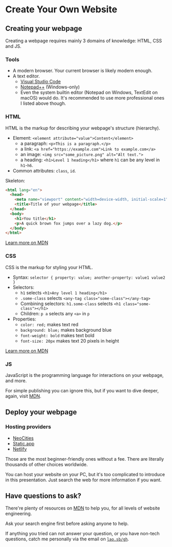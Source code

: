 # Create Your Own Website

## Creating your webpage

Creating a webpage requires mainly 3 domains of knowledge: HTML, CSS and JS.

### Tools

- A modern browser. Your current browser is likely modern enough.
- A text editor.
  - [Visual Studio Code](https://code.visualstudio.com)
  - [Notepad++](https://notepad-plus-plus.org) (Windows-only)
  - Even the system builtin editor (Notepad on Windows, TextEdit on macOS) would do. It's recommended to use more professional ones I listed above though.

### HTML

HTML is the markup for describing your webpage's structure (hierarchy).

- Element: `<element attribute="value">Content</element>`
  - a paragraph: `<p>This is a paragraph.</p>`
  - a link: `<a href="https://example.com">Link to example.com</a>`
  - an image: `<img src="some_picture.png" alt="Alt text.">`
  - a heading: `<h1>Level 1 heading</h1>` where `h1` can be any level in `h1`-`h6`.
- Common attributes: `class`, `id`.

Skeleton:
```html
<html lang="en">
  <head>
    <meta name="viewport" content="width=device-width, initial-scale=1">
    <title>Title of your webpage</title>
  </head>
  <body>
    <h1>You title</h1>
    <p>A quick brown fox jumps over a lazy dog.</p>
  </body>
</html>
```

[Learn more on MDN](https://developer.mozilla.org/en-US/docs/Learn/Getting_started_with_the_web/HTML_basics)

### CSS

CSS is the markup for styling your HTML.

- Syntax: `selector { property: value; another-property: value1 value2 }`
- Selectors:
  - `h1` selects `<h1>Any level 1 heading</h1>`
  - `.some-class` selects `<any-tag class="some-class"></any-tag>`
  - Combining selectors: `h1.some-class` selects `<h1 class="some-class"></h1>`
  - Children: `p a` selects any `<a>` in `p`
- Properties:
  - `color: red;` makes text red
  - `background: blue;` makes background blue
  - `font-weight: bold` makes text bold
  - `font-size: 20px` makes text 20 pixels in height

[Learn more on MDN](https://developer.mozilla.org/en-US/docs/Learn/Getting_started_with_the_web/CSS_basics)

### JS

JavaScript is the programming language for interactions on your webpage, and more.

For simple publishing you can ignore this, but if you want to dive deeper, again, visit [MDN](https://developer.mozilla.org/en-US/docs/Learn/JavaScript).

## Deploy your webpage

### Hosting providers

- [NeoCities](https://neocities.org)
- [Static.app](https://static.app)
- [Netlify](https://netlify.com)

Those are the most beginner-friendly ones without a fee. There are literally thousands of other choices worldwide.

You can host your website on your PC, but it's too complicated to introduce in this presentation. Just search the web for more information if you want.

## Have questions to ask?

There're plenty of resources on [MDN](https://developer.mozilla.org/en-US/docs/Learn/) to help you, for all levels of website engineering.

Ask your search engine first before asking anyone to help.

If anything you tried can not answer your question, or you have non-tech questions, catch me personally via the email on [`lao.sb/gh`](https://lao.sb/gh).
